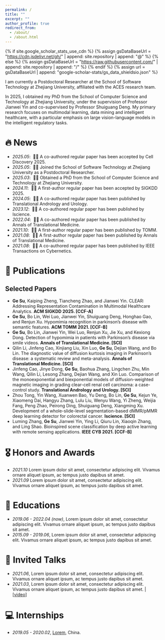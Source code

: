 ```yaml
---
permalink: /
title: ""
excerpt: ""
author_profile: true
redirect_from: 
  - /about/
  - /about.html
---
```


{% if site.google_scholar_stats_use_cdn %}
{% assign gsDataBaseUrl = "https://cdn.jsdelivr.net/gh/" | append: site.repository | append: "@" %}
{% else %}
{% assign gsDataBaseUrl = "https://raw.githubusercontent.com/" | append: site.repository | append: "/" %}
{% endif %}
{% assign url = gsDataBaseUrl | append: "google-scholar-stats/gs_data_shieldsio.json" %}

<span class='anchor' id='about-me'></span>


I am currently a Postdoctoral Researcher at the School of Software Technology at Zhejiang University, affiliated with the ACES research team.

In 2025, I obtained my PhD from the School of Computer Science and Technology at Zhejiang University, under the supervision of Professor Jianwei Yin and co-supervised by Professor Shuiguang Deng. My primary research focuses on multimodal learning, data mining and intelligent healthcare, with a particular emphasis on large vision-language models in the intelligent regulatory tasks.

# 🔥 News
- *2025.05*: &nbsp;🎉🎉 A co-authored regular paper has been accepted by Cell Discovery 2025.
- *2025.05*: &nbsp;🎉🎉 Joined the School of Software Technology at Zhejiang University as a Postdoctoral Researcher.
- *2025.03*: &nbsp;🎉🎉 Obtained a PhD from the School of Computer Science and Technology at Zhejiang University. 
- *2024.11*: &nbsp;🎉🎉 A first-author regular paper has been accepted by SIGKDD 2025. 
- *2024.05*: &nbsp;🎉🎉 A co-authored regular paper has been published by Translational Andrology and Urology.
- *2023.12*: &nbsp;🎉🎉 A co-authored regular paper has been published by Iscience.
- *2022.04*: &nbsp;🎉🎉 A co-authored regular paper has been published by Annals of Translational Medicine.
- *2021.10*: &nbsp;🎉🎉 A first-author regular paper has been published by TOMM.
- *2021.08*: &nbsp;🎉🎉 A first-author regular paper has been published by Annals of Translational Medicine.
- *2021.08*: &nbsp;🎉🎉 A co-authored regular paper has been published by IEEE Transactions on Cybernetics.

# 📝 Publications 

## Selected Papers
- **Ge Su**, Kaiping Zheng, Tiancheng Zhao, and Jianwei Yin. CLEAR: Addressing Representation Contamination in Multimodal Healthcare Analytics. **ACM SIGKDD 2025. [CCF-A]**
- **Ge Su**, Bo Lin, Wei Luo, Jianwei Yin, Shuiguang Deng, Honghao Gao, and Renjun Xu. Hypomimia recognition in parkinson’s disease with semantic features. **ACM TOMM 2021. [CCF-B]**
- **Ge Su**, Bo Lin, Jianwei Yin, Wei Luo, Renjun Xu, Jie Xu, and Kexiong Dong. Detection of hypomimia in patients with Parkinson’s disease via smile videos. **Annals of Translational Medicine. [SCI]**
- Qilin Li, Jinfeng Cao, Xinjiang Liu, Xin Luo, **Ge Su**, Dejian Wang, and Bo Lin. The diagnostic value of diffusion kurtosis imaging in Parkinson’s disease: a systematic review and meta-analysis. **Annals of Translational Medicine. [SCI]**
- Jinfeng Cao, Jinye Dong, **Ge Su**, Baohua Zhang, Lingchen Zhu, Min Wang, Qilin Li, Lesong Zhang, Dejian Wang, and Xin Luo. Comparison of the monoexponential and biexponential models of diffusion-weighted magnetic imaging in grading clear-cell renal cell carcinoma: a case-control study. **Translational Andrology and Urology. [SCI]**
- Zhou Tong, Yin Wang, Xuanwen Bao, Yu Deng, Bo Lin, **Ge Su**, Kejun Ye, Xiaomeng Dai, Hangyu Zhang, Lulu Liu, Wenyu Wang, Yi Zheng, Weijia Fang, Peng Zhao, Peirong Ding, Shuiguang Deng, Xiangming Xu. Development of a whole-slide-level segmentation-based dMMR/pMMR deep learning detector for colorectal cancer. **Iscience. [SCI]**
- Luming Zhang, **Ge Su**, Jianwei Yin, Ying Li, Qiuru Lin, Xiaoqin Zhang, and Ling Shao. Bioinspired scene classification by deep active learning with remote sensing applications. **IEEE CYB 2021. [CCF-B]**

# 🎖 Honors and Awards
- *2021.10* Lorem ipsum dolor sit amet, consectetur adipiscing elit. Vivamus ornare aliquet ipsum, ac tempus justo dapibus sit amet. 
- *2021.09* Lorem ipsum dolor sit amet, consectetur adipiscing elit. Vivamus ornare aliquet ipsum, ac tempus justo dapibus sit amet. 

# 📖 Educations
- *2019.06 - 2022.04 (now)*, Lorem ipsum dolor sit amet, consectetur adipiscing elit. Vivamus ornare aliquet ipsum, ac tempus justo dapibus sit amet. 
- *2015.09 - 2019.06*, Lorem ipsum dolor sit amet, consectetur adipiscing elit. Vivamus ornare aliquet ipsum, ac tempus justo dapibus sit amet. 

# 💬 Invited Talks
- *2021.06*, Lorem ipsum dolor sit amet, consectetur adipiscing elit. Vivamus ornare aliquet ipsum, ac tempus justo dapibus sit amet. 
- *2021.03*, Lorem ipsum dolor sit amet, consectetur adipiscing elit. Vivamus ornare aliquet ipsum, ac tempus justo dapibus sit amet.  \| [\[video\]](https://github.com/)

# 💻 Internships
- *2019.05 - 2020.02*, [Lorem](https://github.com/), China.
